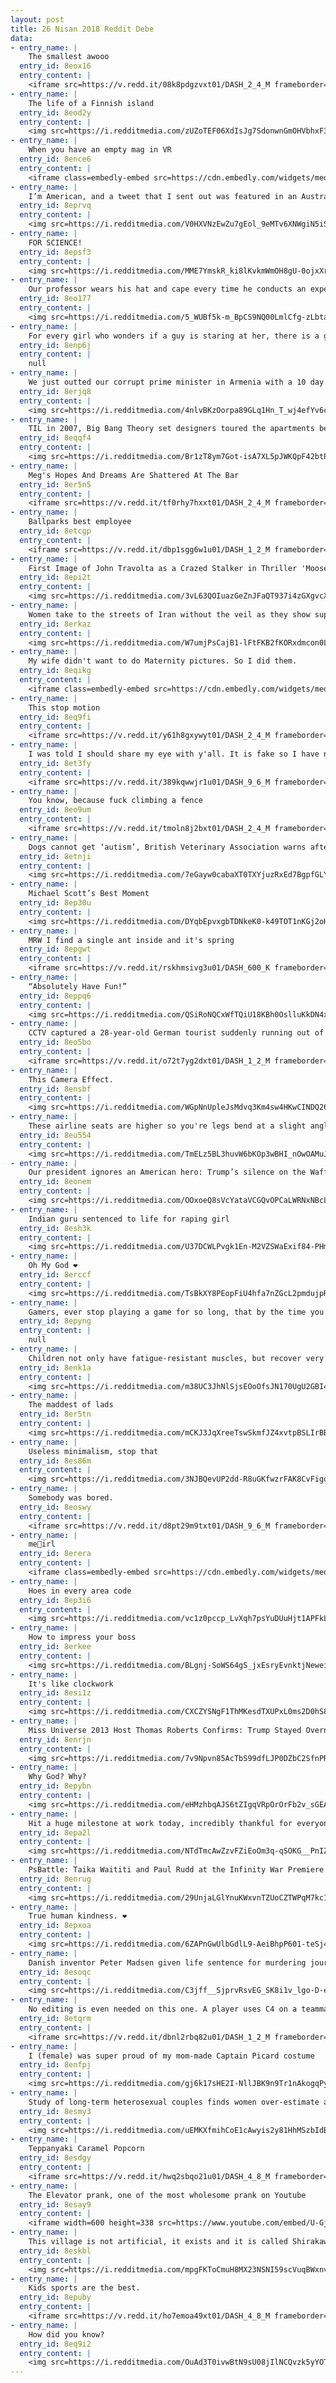 ```yaml
---
layout: post
title: 26 Nisan 2018 Reddit Debe
data:
- entry_name: |
    The smallest awooo
  entry_id: 8eox16
  entry_content: |
    <iframe src=https://v.redd.it/08k8pdgzvxt01/DASH_2_4_M frameborder=0></iframe>
- entry_name: |
    The life of a Finnish island
  entry_id: 8eod2y
  entry_content: |
    <img src=https://i.redditmedia.com/zUZoTEF06XdIsJg7SdonwnGmOHVbhxF3ttRZDTjHv5g.jpg?s=6327120fa76b892cfb39cc838b3a6ebc frameborder=0>
- entry_name: |
    When you have an empty mag in VR
  entry_id: 8ence6
  entry_content: |
    <iframe class=embedly-embed src=https://cdn.embedly.com/widgets/media.html?src=https%3A%2F%2Fgfycat.com%2Fifr%2FDearSmoggyGalapagosalbatross&url=https%3A%2F%2Fgfycat.com%2FDearSmoggyGalapagosalbatross&image=https%3A%2F%2Fthumbs.gfycat.com%2FDearSmoggyGalapagosalbatross-size_restricted.gif&key=2aa3c4d5f3de4f5b9120b660ad850dc9&type=text%2Fhtml&schema=gfycat width=600 height=338 scrolling=no frameborder=0 allowfullscreen></iframe>
- entry_name: |
    I’m American, and a tweet that I sent out was featured in an Australian Newspaper, who thought I was English
  entry_id: 8eprvq
  entry_content: |
    <img src=https://i.redditmedia.com/V0HXVNzEwZu7gEol_9eMTv6XNWgiN5iSjRVVtHhPLBk.jpg?s=ab14217412514397cc2bb46b84332286 frameborder=0>
- entry_name: |
    FOR SCIENCE!
  entry_id: 8epsf3
  entry_content: |
    <img src=https://i.redditmedia.com/MME7YmskR_ki8lKvkmWmOH8gU-0ojxXrryWHuNQL4CE.jpg?s=15bfabc0dcae314a524c4e0bcc277cd0 frameborder=0>
- entry_name: |
    Our professor wears his hat and cape every time he conducts an experiment
  entry_id: 8eo177
  entry_content: |
    <img src=https://i.redditmedia.com/5_WUBf5k-m_BpCS9NQ00LmlCfg-zLbtawSdpISZDJIE.jpg?s=36c7f86369715bcb94804adf8cbcad99 frameborder=0>
- entry_name: |
    For every girl who wonders if a guy is staring at her, there is a guy who accidentally makes eye contact and is now afraid that she thinks he was staring at her.
  entry_id: 8enp6j
  entry_content: |
    null
- entry_name: |
    We just outted our corrupt prime minister in Armenia with a 10 day peaceful revolution, 200K people on the streets of the capital Yerevan. He was president for 10 years then changed constitution and elected himself as PM 4 4 days. Next up parliament!
  entry_id: 8erjq8
  entry_content: |
    <img src=https://i.redditmedia.com/4nlvBKzOorpa89GLq1Hn_T_wj4efYv6c45hM2Pbx5g8.jpg?s=7ee1dc4f42b3ffdc72b6b1782383e7af frameborder=0>
- entry_name: |
    TIL in 2007, Big Bang Theory set designers toured the apartments being used by current graduate students to see how young scientists really live. They did a faithful re-creation of the apartments, but after CBS tested the show, the sets were scrapped because they were too depressing.
  entry_id: 8eqqf4
  entry_content: |
    <img src=https://i.redditmedia.com/Br1zT8ym7Got-isA7XL5pJWKQpF42btP14k6N5kIPno.jpg?s=29228cb4780ab7c14e1fe74c47a87586 frameborder=0>
- entry_name: |
    Meg's Hopes And Dreams Are Shattered At The Bar
  entry_id: 8er5n5
  entry_content: |
    <iframe src=https://v.redd.it/tf0rhy7hxxt01/DASH_2_4_M frameborder=0></iframe>
- entry_name: |
    Ballparks best employee
  entry_id: 8etcgp
  entry_content: |
    <iframe src=https://v.redd.it/dbp1sgg6w1u01/DASH_1_2_M frameborder=0></iframe>
- entry_name: |
    First Image of John Travolta as a Crazed Stalker in Thriller 'Moose' - Directed by Fred Durst of Limp Bizkit
  entry_id: 8epi2t
  entry_content: |
    <img src=https://i.redditmedia.com/3vL63QOIuazGeZnJFaQT937i4zGXgvcXXt6zdi-1pBU.jpg?s=e15b580b1bb7e871782611547f2244c7 frameborder=0>
- entry_name: |
    Women take to the streets of Iran without the veil as they show support for woman who was viciously beaten by 'morality police'
  entry_id: 8erkaz
  entry_content: |
    <img src=https://i.redditmedia.com/W7umjPsCajB1-lFtFKB2fKORxdmcon0Lg8N3-AUdW3g.jpg?s=c936b155cbbefd569ee145005b418054 frameborder=0>
- entry_name: |
    My wife didn't want to do Maternity pictures. So I did them.
  entry_id: 8eqikg
  entry_content: |
    <iframe class=embedly-embed src=https://cdn.embedly.com/widgets/media.html?src=%2F%2Fimgur.com%2Fa%2F9AgN9fA%2Fembed&url=https%3A%2F%2Fimgur.com%2Fa%2F9AgN9fA&image=https%3A%2F%2Fi.imgur.com%2FOaI4LbQ.jpg%3Ffb&key=522baf40bd3911e08d854040d3dc5c07&type=text%2Fhtml&schema=imgur width=550 height=550 scrolling=no frameborder=0 allowfullscreen></iframe>
- entry_name: |
    This stop motion
  entry_id: 8eq9fi
  entry_content: |
    <iframe src=https://v.redd.it/y61h8gxywyt01/DASH_2_4_M frameborder=0></iframe>
- entry_name: |
    I was told I should share my eye with y'all. It is fake so I have not nerfed my real eye (kids don't try this at home). Lost it this past summer in a softball accident.
  entry_id: 8et3fy
  entry_content: |
    <iframe src=https://v.redd.it/389kqwwjr1u01/DASH_9_6_M frameborder=0></iframe>
- entry_name: |
    You know, because fuck climbing a fence
  entry_id: 8eo9um
  entry_content: |
    <iframe src=https://v.redd.it/tmoln8j2bxt01/DASH_2_4_M frameborder=0></iframe>
- entry_name: |
    Dogs cannot get ‘autism’, British Veterinary Association warns after ‘anti-vaxx’ movement spread to pets
  entry_id: 8etnji
  entry_content: |
    <img src=https://i.redditmedia.com/7eGayw0cabaXT0TXYjuzRxEd7BgpfGLYeGFFh5kqPNg.jpg?s=ce80834201b74db974c13f439b7940ec frameborder=0>
- entry_name: |
    Michael Scott’s Best Moment
  entry_id: 8ep30u
  entry_content: |
    <img src=https://i.redditmedia.com/DYqbEpvxgbTDNkeK0-k49TOT1nKGj2oH8CP_CZqWvzw.jpg?s=8e37ff8c185847758af4d96ca9608e62 frameborder=0>
- entry_name: |
    MRW I find a single ant inside and it's spring
  entry_id: 8epgwt
  entry_content: |
    <iframe src=https://v.redd.it/rskhmsivg3u01/DASH_600_K frameborder=0></iframe>
- entry_name: |
    “Absolutely Have Fun!”
  entry_id: 8eppq6
  entry_content: |
    <img src=https://i.redditmedia.com/QSiRoNQCxWfTQiU18KBh0OslluKkDN4xu9nLI9vmBw8.jpg?s=276740719d40a518c0c255fe34bafb00 frameborder=0>
- entry_name: |
    CCTV captured a 28-year-old German tourist suddenly running out of an airport without his luggage. It was the last time he was ever seen. He's been missing for 4 years
  entry_id: 8eo5bo
  entry_content: |
    <iframe src=https://v.redd.it/o72t7yg2dxt01/DASH_1_2_M frameborder=0></iframe>
- entry_name: |
    This Camera Effect.
  entry_id: 8ensbf
  entry_content: |
    <img src=https://i.redditmedia.com/WGpNnUpleJsMdvq3Km4sw4HKwCINDQ26eXr5z-wJXtU.jpg?s=93b30213e16cabf4d76bc8fef3639681 frameborder=0>
- entry_name: |
    These airline seats are higher so you're legs bend at a slight angle, allowing more seats per plane. Personally I think they were designed by a sociopath.
  entry_id: 8eu554
  entry_content: |
    <img src=https://i.redditmedia.com/TmELz5BL3huvW6bKOp3wBHI_nOwOAMuJgLB8W7lKn6c.jpg?s=61a5e81174c82e600c076f3e72af71ed frameborder=0>
- entry_name: |
    Our president ignores an American hero: Trump’s silence on the Waffle House murders is deafening
  entry_id: 8eonem
  entry_content: |
    <img src=https://i.redditmedia.com/OOxoeQ8sVcYataVCGQvOPCaLWRNxNBcL0GS3hxCaObU.jpg?s=5a7c606e147c6d24f30d71bf61f3c962 frameborder=0>
- entry_name: |
    Indian guru sentenced to life for raping girl
  entry_id: 8esh3k
  entry_content: |
    <img src=https://i.redditmedia.com/U37DCWLPvgk1En-M2VZSWaExif84-PHmYnlhxjShxS8.jpg?s=736284f1d147a576f2dbe62ea5928364 frameborder=0>
- entry_name: |
    Oh My God ❤️
  entry_id: 8erccf
  entry_content: |
    <img src=https://i.redditmedia.com/TsBkXY8PEopFiU4hfa7nZGcL2pmdujpRrIAycXVR43Q.jpg?s=789d464b21b58b5a07dddc9fbb3b153a frameborder=0>
- entry_name: |
    Gamers, ever stop playing a game for so long, that by the time you come back you're so lost you have to start over, if so, what game was it?
  entry_id: 8epyng
  entry_content: |
    null
- entry_name: |
    Children not only have fatigue-resistant muscles, but recover very quickly from high-intensity exercise -- even faster than well-trained adult endurance athletes, according to a new study.
  entry_id: 8enk1a
  entry_content: |
    <img src=https://i.redditmedia.com/m38UC3JhNlSjsEOoOfsJN170UgU2GBI4l6AD9_2GQfo.jpg?s=641c70156f52416793ce6bbb2ee6bc7a frameborder=0>
- entry_name: |
    The maddest of lads
  entry_id: 8er5tn
  entry_content: |
    <img src=https://i.redditmedia.com/mCKJ3JqXreeTswSkmfJZ4xvtpBSLIrBBICyVFkqzHAU.jpg?s=da79a229579dca7e3e4dc4d8e95115ab frameborder=0>
- entry_name: |
    Useless minimalism, stop that
  entry_id: 8es86m
  entry_content: |
    <img src=https://i.redditmedia.com/3NJBQevUP2dd-R8uGKfwzrFAK8CvFigqbDgCzLwCq8o.jpg?s=22bfe8add948e808c21bff80765b9d97 frameborder=0>
- entry_name: |
    Somebody was bored.
  entry_id: 8eoswy
  entry_content: |
    <iframe src=https://v.redd.it/d8pt29m9txt01/DASH_9_6_M frameborder=0></iframe>
- entry_name: |
    me🐸irl
  entry_id: 8erera
  entry_content: |
    <iframe class=embedly-embed src=https://cdn.embedly.com/widgets/media.html?src=https%3A%2F%2Fgfycat.com%2Fifr%2FUnpleasantVillainousGrasshopper&url=https%3A%2F%2Fgfycat.com%2Funpleasantvillainousgrasshopper&image=https%3A%2F%2Fthumbs.gfycat.com%2FUnpleasantVillainousGrasshopper-size_restricted.gif&key=2aa3c4d5f3de4f5b9120b660ad850dc9&type=text%2Fhtml&schema=gfycat width=600 height=600 scrolling=no frameborder=0 allowfullscreen></iframe>
- entry_name: |
    Hoes in every area code
  entry_id: 8ep3i6
  entry_content: |
    <img src=https://i.redditmedia.com/vc1z0pccp_LvXqh7psYuDUuHjt1APFkLgdbSJeOCZvU.jpg?s=5b71b4975552a7bf6a57a069b7fa50dd frameborder=0>
- entry_name: |
    How to impress your boss
  entry_id: 8erkee
  entry_content: |
    <img src=https://i.redditmedia.com/BLgnj-SoWS64gS_jxEsryEvnktjNeweixlnUckBfUyk.jpg?s=c2066c44d9be4e8c974a489fcbe195a2 frameborder=0>
- entry_name: |
    It's like clockwork
  entry_id: 8esi1z
  entry_content: |
    <img src=https://i.redditmedia.com/CXCZYSNgF1ThMKesdTXUPxL0ms2D0hS8ea6imE2Gtrw.jpg?s=fecf01539e1bd092f2c53662282f8529 frameborder=0>
- entry_name: |
    Miss Universe 2013 Host Thomas Roberts Confirms: Trump Stayed Overnight in Moscow
  entry_id: 8enrjn
  entry_content: |
    <img src=https://i.redditmedia.com/7v9Npvn85AcTbS99dfLJP0DZbC2SfnPRauffB1m8XQY.jpg?s=93dbd12c75384ecdf63bcfea6a54d18d frameborder=0>
- entry_name: |
    Why God? Why?
  entry_id: 8epybn
  entry_content: |
    <img src=https://i.redditmedia.com/eHMzhbqAJS6tZIgqVRpOrOrFb2v_sGEAQ65PNrVrPC4.jpg?s=16cab748c1f2c7d1da2c72b77bfc0940 frameborder=0>
- entry_name: |
    Hit a huge milestone at work today, incredibly thankful for everyone who helped make it possible!
  entry_id: 8epa2l
  entry_content: |
    <img src=https://i.redditmedia.com/NTdTmcAwZzvFZiEoOm3q-qSOKG__PnIZkLFemDFhtvY.jpg?s=97a8393e234457fa2f3151fd74efe650 frameborder=0>
- entry_name: |
    PsBattle: Taika Waititi and Paul Rudd at the Infinity War Premiere
  entry_id: 8enrug
  entry_content: |
    <img src=https://i.redditmedia.com/29UnjaLGlYnuKWxvnTZUoCZTWPqM7kc1rzUs70KZ8Lw.jpg?s=bce41f580a46b4506ef114e73bfa9aef frameborder=0>
- entry_name: |
    True human kindness. ❤️
  entry_id: 8epxoa
  entry_content: |
    <img src=https://i.redditmedia.com/6ZAPnGwUlbGdlL9-AeiBhpP601-teSj4EoOBy8cBgtA.jpg?s=73ac241657e6e5e9037dff499462e6b7 frameborder=0>
- entry_name: |
    Danish inventor Peter Madsen given life sentence for murdering journalist Kim Wall on his submarine
  entry_id: 8esoqc
  entry_content: |
    <img src=https://i.redditmedia.com/C3jff__SjprvRsvEG_SK8i1v_lgo-D-ehYJYwZkUJPg.jpg?s=00a79ca7c70e90b2308c3ae33e4dc8b3 frameborder=0>
- entry_name: |
    No editing is even needed on this one. A player uses C4 on a teammate's tank to launch it in the air. The flying tank shoots at a jet.
  entry_id: 8etqrm
  entry_content: |
    <iframe src=https://v.redd.it/dbnl2rbq82u01/DASH_1_2_M frameborder=0></iframe>
- entry_name: |
    I (female) was super proud of my mom-made Captain Picard costume
  entry_id: 8enfpj
  entry_content: |
    <img src=https://i.redditmedia.com/gj6k17sHE2I-NllJBK9n9Tr1nAkogqPyZPgPyMb4OV8.jpg?s=3ec2b95774ed38eeca1d9a86feab508b frameborder=0>
- entry_name: |
    Study of long-term heterosexual couples finds women over-estimate and men underestimate their partner’s sexual advances
  entry_id: 8esmy3
  entry_content: |
    <img src=https://i.redditmedia.com/uEMKXfmihCoE1cAwyis2y81HhMSzbIdBjbZLg1qquk0.jpg?s=680ee228f8b6ed6c7557d8ce86286e10 frameborder=0>
- entry_name: |
    Teppanyaki Caramel Popcorn
  entry_id: 8esdgy
  entry_content: |
    <iframe src=https://v.redd.it/hwq2sbqo21u01/DASH_4_8_M frameborder=0></iframe>
- entry_name: |
    The Elevator prank, one of the most wholesome prank on Youtube
  entry_id: 8esay9
  entry_content: |
    <iframe width=600 height=338 src=https://www.youtube.com/embed/U-Gjh1oWgYI?feature=oembed&enablejsapi=1 frameborder=0 allow=autoplay; encrypted-media allowfullscreen></iframe>
- entry_name: |
    This village is not artificial, it exists and it is called Shirakawa and it is from Japan.
  entry_id: 8eskbl
  entry_content: |
    <img src=https://i.redditmedia.com/mpgFKToCmuH8MX23NSNI59scVuqBWxnvCtQ49z_hK7w.jpg?s=a7818e1f668e716f2c344dc13ae8e084 frameborder=0>
- entry_name: |
    Kids sports are the best.
  entry_id: 8epuby
  entry_content: |
    <iframe src=https://v.redd.it/ho7emoa49xt01/DASH_4_8_M frameborder=0></iframe>
- entry_name: |
    How did you know?
  entry_id: 8eq9i2
  entry_content: |
    <img src=https://i.redditmedia.com/OuAd3T0ivwBtN9sU08jIlNCQvzk5yYOTJLi9G_pVRSo.jpg?s=d230dc182c3bd581f2c58c7292c11f04 frameborder=0>
---
```

